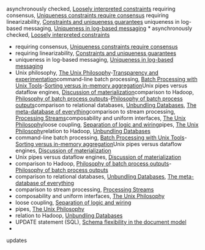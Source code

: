 asynchronously checked, [Loosely interpreted constraints](ch12.html#idm140605755033584)
requiring consensus, [Uniqueness constraints require consensus](ch12.html#idm140605755173984)
requiring linearizability, [Constraints and uniqueness guarantees](ch09.html#idm140605759933984)
uniqueness in log-based messaging, [Uniqueness in log-based messaging](ch12.html#idm140605755159840) * asynchronously checked, [Loosely interpreted constraints](ch12.html#idm140605755033584)
* requiring consensus, [Uniqueness constraints require consensus](ch12.html#idm140605755173984)
* requiring linearizability, [Constraints and uniqueness guarantees](ch09.html#idm140605759933984)
* uniqueness in log-based messaging, [Uniqueness in log-based messaging](ch12.html#idm140605755159840)
* Unix philosophy, [The Unix Philosophy](ch10.html#ix_Unixtoolsphil)-[Transparency and experimentation](ch10.html#idm140605758264288)command-line batch processing, [Batch Processing with Unix Tools](ch10.html#ix_Unixtools)-[Sorting versus in-memory aggregation](ch10.html#idm140605758356736)Unix pipes versus dataflow engines, [Discussion of materialization](ch10.html#idm140605757593312)comparison to Hadoop, [Philosophy of batch process outputs](ch10.html#ix_unixphilhadoop)-[Philosophy of batch process outputs](ch10.html#idm140605757807552)comparison to relational databases, [Unbundling Databases](ch12.html#idm140605755845584), [The meta-database of everything](ch12.html#idm140605755774000)comparison to stream processing, [Processing Streams](ch11.html#idm140605756655728)composability and uniform interfaces, [The Unix Philosophy](ch10.html#idm140605758330336)loose coupling, [Separation of logic and wiring](ch10.html#idm140605758299360)pipes, [The Unix Philosophy](ch10.html#idm140605758348240)relation to Hadoop, [Unbundling Databases](ch12.html#idm140605755854944)
* command-line batch processing, [Batch Processing with Unix Tools](ch10.html#ix_Unixtools)-[Sorting versus in-memory aggregation](ch10.html#idm140605758356736)Unix pipes versus dataflow engines, [Discussion of materialization](ch10.html#idm140605757593312)
* Unix pipes versus dataflow engines, [Discussion of materialization](ch10.html#idm140605757593312)
* comparison to Hadoop, [Philosophy of batch process outputs](ch10.html#ix_unixphilhadoop)-[Philosophy of batch process outputs](ch10.html#idm140605757807552)
* comparison to relational databases, [Unbundling Databases](ch12.html#idm140605755845584), [The meta-database of everything](ch12.html#idm140605755774000)
* comparison to stream processing, [Processing Streams](ch11.html#idm140605756655728)
* composability and uniform interfaces, [The Unix Philosophy](ch10.html#idm140605758330336)
* loose coupling, [Separation of logic and wiring](ch10.html#idm140605758299360)
* pipes, [The Unix Philosophy](ch10.html#idm140605758348240)
* relation to Hadoop, [Unbundling Databases](ch12.html#idm140605755854944)
* UPDATE statement (SQL), [Schema flexibility in the document model](ch02.html#idm140605781134256)
* 
updates
